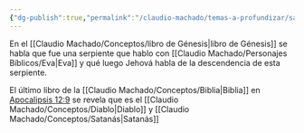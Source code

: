 ```yaml
---
{"dg-publish":true,"permalink":"/claudio-machado/temas-a-profundizar/satanas/la-serpiente/"}
---
```


En el [[Claudio Machado/Conceptos/libro de Génesis\|libro de Génesis]] se habla que fue una serpiente que hablo con [[Claudio Machado/Personajes Bíblicos/Eva\|Eva]] y qué luego Jehová habla de la descendencia de esta serpiente.

El último libro de la [[Claudio Machado/Conceptos/Biblia\|Biblia]] en [Apocalipsis 12:9](https://wol.jw.org/es/wol/b/r4/lp-s/nwtsty/66/12#v=66:12:9) se revela que es el [[Claudio Machado/Conceptos/Diablo\|Diablo]] y [[Claudio Machado/Conceptos/Satanás\|Satanás]] 